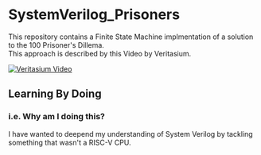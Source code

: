 # SystemVerilog_Prisoners
This repository contains a Finite State Machine implmentation of a solution to the 100 Prisoner's Dillema.
<br>
This approach is described by this Video by Veritasium.

[![Veritasium Video](https://img.youtube.com/vi/iSNsgj1OCLA/0.jpg)](https://www.youtube.com/watch?v=iSNsgj1OCLA)
## Learning By Doing
### i.e. Why am I doing this?
I have wanted to deepend my understanding of System Verilog by tackling something that wasn't a RISC-V CPU.
